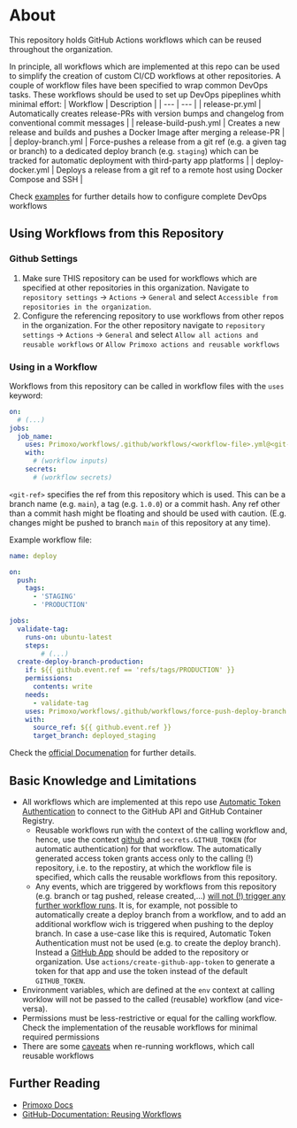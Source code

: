 # About

This repository holds GitHub Actions workflows which can be reused throughout the organization. 

In principle, all workflows which are implemented at this repo can be used to simplify the creation of custom CI/CD workflows at other repositories. A couple of workflow files have been specified to wrap common DevOps tasks. These workflows should be used to set up DevOps pipeplines whith minimal effort:
| Workflow | Description |
| --- | --- |
| release-pr.yml | Automatically creates release-PRs with version bumps and changelog from conventional commit messages |
| release-build-push.yml | Creates a new release and builds and pushes a Docker Image after merging a release-PR  |
| deploy-branch.yml | Force-pushes a release from a git ref (e.g. a given tag or branch) to a dedicated deploy branch (e.g. `staging`) which can be tracked for automatic deployment with third-party app platforms |
| deploy-docker.yml | Deploys a release from a git ref to a remote host using Docker Compose and SSH |

Check [examples](https://github.com/Primoxo/workflows/tree/main/examples) for further details how to configure complete DevOps workflows

## Using Workflows from this Repository

### Github Settings
1. Make sure THIS repository can be used for workflows which are specified at other repositories in this organization. Navigate to `repository settings` -> `Actions` -> `General` and select `Accessible from repositories in the organization`.
2. Configure the referencing repository to use workflows from other repos in the organization. For the other repository navigate to `repository settings` -> `Actions` -> `General` and select `Allow all actions and reusable workflows` or `Allow Primoxo actions and reusable workflows`

### Using in a Workflow

Workflows from this repository can be called in workflow files with the `uses` keyword:
```yaml	
on:
  # (...)
jobs:
  job_name:
    uses: Primoxo/workflows/.github/workflows/<workflow-file>.yml@<git-ref>
    with:
      # (workflow inputs)
    secrets:
      # (workflow secrets)
```
`<git-ref>` specifies the ref from this repository which is used. This can be a branch name (e.g. `main`), a tag (e.g. `1.0.0`) or a commit hash. 
Any ref other than a commit hash might be floating and should be used with caution. (E.g. changes might be pushed to branch `main` of this repository at any time).

Example workflow file:
```yaml	
name: deploy

on:
  push:
    tags:
      - 'STAGING'
      - 'PRODUCTION'

jobs:
  validate-tag:
    runs-on: ubuntu-latest
    steps:
        # (...)
  create-deploy-branch-production:
    if: ${{ github.event.ref == 'refs/tags/PRODUCTION' }}
    permissions:
      contents: write
    needs:
      - validate-tag
    uses: Primoxo/workflows/.github/workflows/force-push-deploy-branch.yml@main
    with:
      source_ref: ${{ github.event.ref }}
      target_branch: deployed_staging 
```

Check the [official Documenation](https://docs.github.com/de/actions/using-workflows/reusing-workflows#calling-a-reusable-workflow) for further details.

## Basic Knowledge and Limitations

* All workflows which are implemented at this repo use [Automatic Token Authentication](https://docs.github.com/en/actions/security-guides/automatic-token-authentication) to connect to the GitHub API and GitHub Container Registry. 
  * Reusable workflows run with the context of the calling workflow and, hence, use the context [github](https://docs.github.com/de/actions/learn-github-actions/contexts#github-context) and `secrets.GITHUB_TOKEN` (for automatic authentication) for that workflow. The automatically generated access token grants access only to the calling (!) repository, i.e. to the repostiry, at which the workflow file is specified, which calls the reusable workflows from this repository.
  * Any events, which are triggered by workflows from this repository (e.g. branch or tag pushed, release created,...) [will not (!) trigger any further workflow runs](https://docs.github.com/en/actions/security-guides/automatic-token-authentication). It is, for example, not possible to automatically create a deploy branch from a workflow, and to add an additional workflow wich is triggered when pushing to the deploy branch.
  In case a use-case like this is required, Automatic Token Authentication must not be used (e.g. to create the deploy branch). Instead a [GitHub App](https://docs.github.com/en/apps/creating-github-apps/authenticating-with-a-github-app/making-authenticated-api-requests-with-a-github-app-in-a-github-actions-workflow) should be added to the repository or organization. Use `actions/create-github-app-token` to generate a token for that app and use the token instead of the default `GITHUB_TOKEN`.
* Environment variables, which are defined at the `env` context at calling worklow will not be passed to the called (reusable) workflow (and vice-versa).
* Permissions must be less-restrictive or equal for the calling workflow. Check the implementation of the reusable workflows for minimal required permissions
* There are some [caveats](https://docs.github.com/de/actions/using-workflows/reusing-workflows#re-running-workflows-and-jobs-with-reusable-workflows) when re-running workflows, which call reusable workflows

## Further Reading

* [Primoxo Docs](https://github.com/Primoxo/docs/tree/main/docs/ci_cd)
* [GitHub-Documentation: Reusing Workflows](https://docs.github.com/de/actions/using-workflows/reusing-workflows)